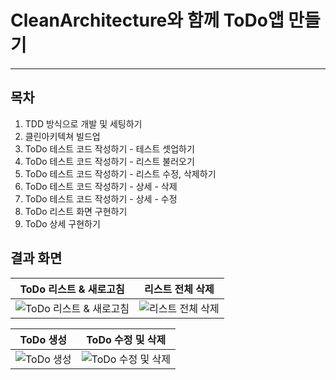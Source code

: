 #  CleanArchitecture와 함께 ToDo앱 만들기

---

## 목차

1. TDD 방식으로 개발 및 세팅하기
2. 클린아키텍쳐 빌드업
3. ToDo 테스트 코드 작성하기 - 테스트 셋업하기
4. ToDo 테스트 코드 작성하기 - 리스트 불러오기
5. ToDo 테스트 코드 작성하기 - 리스트 수정, 삭제하기
6. ToDo 테스트 코드 작성하기 - 상세 - 삭제
7. ToDo 테스트 코드 작성하기 - 상세 - 수정
8. ToDo 리스트 화면 구현하기
9. ToDo 상세 구현하기


## 결과 화면

| ToDo 리스트 & 새로고침                                   | 리스트 전체 삭제                                   |
| -------------------------------------- | ------------------------------------------- |
| ![ToDo 리스트 & 새로고침](https://imgur.com/3jUOH8m.jpg) | ![리스트 전체 삭제](https://imgur.com/OJztAiC.jpg) |

| ToDo 생성                             | ToDo 수정 및 삭제                                   |
| -------------------------------------- | ------------------------------------------- |
| ![ToDo 생성](https://imgur.com/dUnSeVU.jpg) | ![ToDo 수정 및 삭제](https://imgur.com/9b3uYFK.jpg) |


